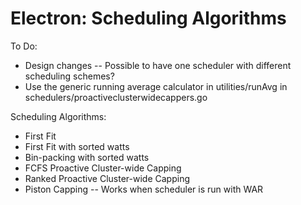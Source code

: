 Electron: Scheduling Algorithms
================================

To Do:

 * Design changes -- Possible to have one scheduler with different scheduling schemes?
 * Use the generic running average calculator in utilities/runAvg in schedulers/proactiveclusterwidecappers.go

Scheduling Algorithms:

 * First Fit
 * First Fit with sorted watts
 * Bin-packing with sorted watts
 * FCFS Proactive Cluster-wide Capping
 * Ranked Proactive Cluster-wide Capping
 * Piston Capping -- Works when scheduler is run with WAR

